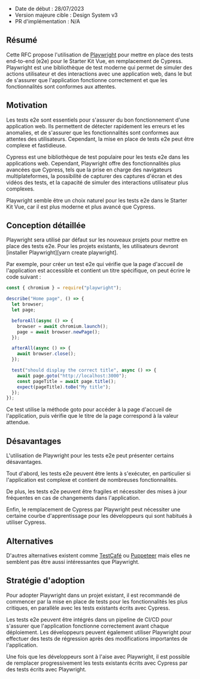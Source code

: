 - Date de début : 28/07/2023
- Version majeure cible : Design System v3
- PR d'implémentation : N/A

## Résumé

Cette RFC propose l'utilisation de [Playwright][Playwright] pour mettre en place des tests end-to-end (e2e) pour le Starter Kit Vue, en remplacement de Cypress.
Playwright est une bibliothèque de test moderne qui permet de simuler des actions utilisateur et des interactions avec une application web, dans le but de s'assurer que l'application fonctionne correctement et que les fonctionnalités sont conformes aux attentes.

## Motivation

Les tests e2e sont essentiels pour s'assurer du bon fonctionnement d'une application web. Ils permettent de détecter rapidement les erreurs et les anomalies, et de s'assurer que les fonctionnalités sont conformes aux attentes des utilisateurs. Cependant, la mise en place de tests e2e peut être complexe et fastidieuse.

Cypress est une bibliothèque de test populaire pour les tests e2e dans les applications web. Cependant, Playwright offre des fonctionnalités plus avancées que Cypress, tels que la prise en charge des navigateurs multiplateformes, la possibilité de capturer des captures d'écran et des vidéos des tests, et la capacité de simuler des interactions utilisateur plus complexes.

Playwright semble être un choix naturel pour les tests e2e dans le Starter Kit Vue, car il est plus moderne et plus avancé que Cypress.

## Conception détaillée

Playwright sera utilisé par défaut sur les nouveaux projets pour mettre en place des tests e2e.
Pour les projets existants, les utilisateurs devront [installer Playwright][yarn create playwright].

Par exemple, pour créer un test e2e qui vérifie que la page d'accueil de l'application est accessible et contient un titre spécifique, on peut écrire le code suivant :

```js
const { chromium } = require("playwright");

describe("Home page", () => {
  let browser;
  let page;

  beforeAll(async () => {
    browser = await chromium.launch();
    page = await browser.newPage();
  });

  afterAll(async () => {
    await browser.close();
  });

  test("should display the correct title", async () => {
    await page.goto("http://localhost:3000");
    const pageTitle = await page.title();
    expect(pageTitle).toBe("My title");
  });
});
```

Ce test utilise la méthode goto pour accéder à la page d'accueil de l'application, puis vérifie que le titre de la page correspond à la valeur attendue.

## Désavantages

L'utilisation de Playwright pour les tests e2e peut présenter certains désavantages.

Tout d'abord, les tests e2e peuvent être lents à s'exécuter, en particulier si l'application est complexe et contient de nombreuses fonctionnalités.

De plus, les tests e2e peuvent être fragiles et nécessiter des mises à jour fréquentes en cas de changements dans l'application.

Enfin, le remplacement de Cypress par Playwright peut nécessiter une certaine courbe d'apprentissage pour les développeurs qui sont habitués à utiliser Cypress.

## Alternatives

D'autres alternatives existent comme [TestCafé][TestCafé] ou [Puppeteer][Puppeteer] mais elles ne semblent pas être aussi intéressantes que Playwright.

## Stratégie d'adoption

Pour adopter Playwright dans un projet existant, il est recommandé de commencer par la mise en place de tests pour les fonctionnalités les plus critiques, en parallèle avec les tests existants écrits avec Cypress.

Les tests e2e peuvent être intégrés dans un pipeline de CI/CD pour s'assurer que l'application fonctionne correctement avant chaque déploiement. Les développeurs peuvent également utiliser Playwright pour effectuer des tests de régression après des modifications importantes de l'application.

Une fois que les développeurs sont à l'aise avec Playwright, il est possible de remplacer progressivement les tests existants écrits avec Cypress par des tests écrits avec Playwright.

[Playwright]: https://playwright.dev/
[Cypress]: https://www.cypress.io/
[TestCafé]: https://devexpress.github.io/testcafe/
[Puppeteer]: https://pptr.dev/
